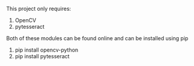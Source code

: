 This project only requires:
1. OpenCV
2. pytesseract

Both of these modules can be found online and can be installed using pip

1. pip install opencv-python
2. pip install pytesseract

